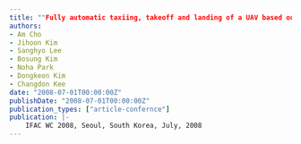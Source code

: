 ```yaml
---
title: ""Fully automatic taxiing, takeoff and landing of a UAV based on a single-antenna GNSS receiver""
authors:
- Am Cho
- Jihoon Kim
- Sanghyo Lee
- Bosung Kim
- Noha Park
- Dongkeon Kim
- Changdon Kee
date: "2008-07-01T00:00:00Z"
publishDate: "2008-07-01T00:00:00Z"
publication_types: ["article-confernce"]
publication: |-
    IFAC WC 2008, Seoul, South Korea, July, 2008
---
```

